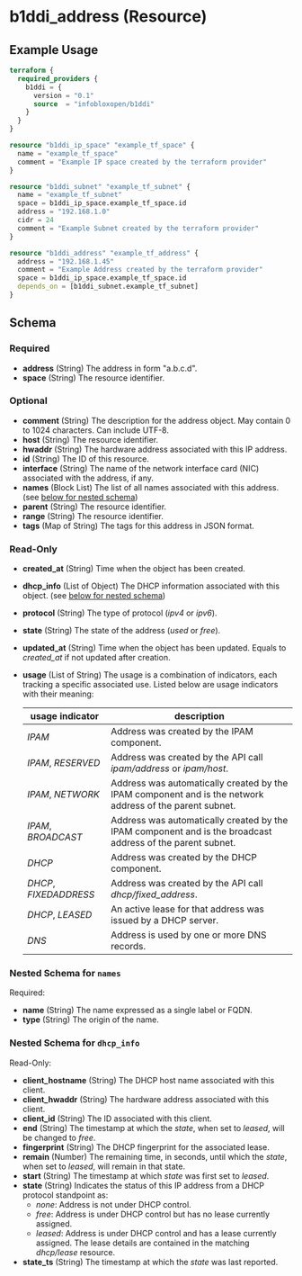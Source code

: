 # b1ddi_address (Resource)

## Example Usage

```terraform
terraform {
  required_providers {
    b1ddi = {
      version = "0.1"
      source  = "infobloxopen/b1ddi"
    }
  }
}

resource "b1ddi_ip_space" "example_tf_space" {
  name = "example_tf_space"
  comment = "Example IP space created by the terraform provider"
}

resource "b1ddi_subnet" "example_tf_subnet" {
  name = "example_tf_subnet"
  space = b1ddi_ip_space.example_tf_space.id
  address = "192.168.1.0"
  cidr = 24
  comment = "Example Subnet created by the terraform provider"
}

resource "b1ddi_address" "example_tf_address" {
  address = "192.168.1.45"
  comment = "Example Address created by the terraform provider"
  space = b1ddi_ip_space.example_tf_space.id
  depends_on = [b1ddi_subnet.example_tf_subnet]
}
```

<!-- schema generated by tfplugindocs -->
## Schema

### Required

- **address** (String) The address in form "a.b.c.d".
- **space** (String) The resource identifier.

### Optional

- **comment** (String) The description for the address object. May contain 0 to 1024 characters. Can include UTF-8.
- **host** (String) The resource identifier.
- **hwaddr** (String) The hardware address associated with this IP address.
- **id** (String) The ID of this resource.
- **interface** (String) The name of the network interface card (NIC) associated with the address, if any.
- **names** (Block List) The list of all names associated with this address. (see [below for nested schema](#nestedblock--names))
- **parent** (String) The resource identifier.
- **range** (String) The resource identifier.
- **tags** (Map of String) The tags for this address in JSON format.

### Read-Only

- **created_at** (String) Time when the object has been created.
- **dhcp_info** (List of Object) The DHCP information associated with this object. (see [below for nested schema](#nestedatt--dhcp_info))
- **protocol** (String) The type of protocol (_ipv4_ or _ipv6_).
- **state** (String) The state of the address (_used_ or _free_).
- **updated_at** (String) Time when the object has been updated. Equals to _created_at_ if not updated after creation.
- **usage** (List of String) The usage is a combination of indicators, each tracking a specific associated use. Listed below are usage indicators with their meaning:
 
  | usage indicator | description |
  | --- | --- |
  | _IPAM_ | Address was created by the IPAM component. |
  | _IPAM_, _RESERVED_ | Address was created by the API call _ipam/address_ or _ipam/host_. | 
  | _IPAM_, _NETWORK_ | Address was automatically created by the IPAM component and is the network address of the parent subnet. |
  | _IPAM_, _BROADCAST_ | Address was automatically created by the IPAM component and is the broadcast address of the parent subnet. |
  | _DHCP_ | Address was created by the DHCP component. |
  | _DHCP_, _FIXEDADDRESS_ | Address was created by the API call _dhcp/fixed_address_. |
  | _DHCP_, _LEASED_ | An active lease for that address was issued by a DHCP server. |
  | _DNS_ | Address is used by one or more DNS records. |

<a id="nestedblock--names"></a>
### Nested Schema for `names`

Required:

- **name** (String) The name expressed as a single label or FQDN.
- **type** (String) The origin of the name.

<a id="nestedatt--dhcp_info"></a>
### Nested Schema for `dhcp_info`

Read-Only:

- **client_hostname** (String) The DHCP host name associated with this client.
- **client_hwaddr** (String) The hardware address associated with this client.
- **client_id** (String) The ID associated with this client.
- **end** (String) The timestamp at which the _state_, when set to _leased_, will be changed to _free_.
- **fingerprint** (String) The DHCP fingerprint for the associated lease.
- **remain** (Number) The remaining time, in seconds, until which the _state_, when set to _leased_, will remain in that state.
- **start** (String) The timestamp at which _state_ was first set to _leased_.
- **state** (String) Indicates the status of this IP address from a DHCP protocol standpoint as:
  * _none_: Address is not under DHCP control.
  * _free_: Address is under DHCP control but has no lease currently assigned.
  * _leased_: Address is under DHCP control and has a lease currently assigned. The lease details are contained in the matching _dhcp/lease_ resource.
- **state_ts** (String) The timestamp at which the _state_ was last reported.

